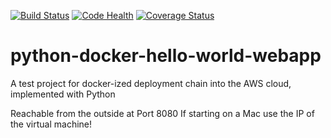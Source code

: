 [![Build Status](https://travis-ci.org/ImmobilienScout24/python-docker-hello-world-webapp.svg?branch=master)](https://travis-ci.org/ImmobilienScout24/python-docker-hello-world-webapp)
[![Code Health](https://landscape.io/github/ImmobilienScout24/python-docker-hello-world-webapp/master/landscape.svg?style=flat)](https://landscape.io/github/ImmobilienScout24/python-docker-hello-world-webapp/master)
[![Coverage Status](https://coveralls.io/repos/ImmobilienScout24/python-docker-hello-world-webapp/badge.svg?branch=master&service=github)](https://coveralls.io/github/ImmobilienScout24/python-docker-hello-world-webapp?branch=master)

# python-docker-hello-world-webapp
A test project for docker-ized deployment chain into the AWS cloud, implemented with Python

Reachable from the outside at Port 8080
If starting on a Mac use the IP of the virtual machine!

